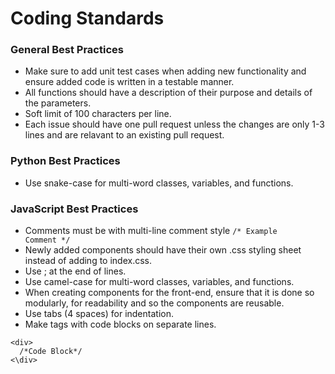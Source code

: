 # Coding Standards 

### General Best Practices
- Make sure to add unit test cases when adding new functionality and ensure added code is written in a testable manner.
- All functions should have a description of their purpose and details of the parameters.
- Soft limit of 100 characters per line.
- Each issue should have one pull request unless the changes are only 1-3 lines and are relavant to an existing pull request.

### Python Best Practices
- Use snake-case for multi-word classes, variables, and functions.

### JavaScript Best Practices
- Comments must be with multi-line comment style <code>/* Example Comment */</code>
- Newly added components should have their own .css styling sheet instead of adding to index.css.
- Use ; at the end of lines.
- Use camel-case for multi-word classes, variables, and functions.
- When creating components for the front-end, ensure that it is done so modularly, for readability and so the components are reusable.
- Use tabs (4 spaces) for indentation.
- Make tags with code blocks on separate lines. 
```
<div>
  /*Code Block*/
<\div>
```
